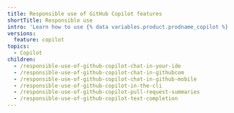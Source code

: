 ```yaml
---
title: Responsible use of GitHub Copilot features
shortTitle: Responsible use
intro: 'Learn how to use {% data variables.product.prodname_copilot %} features responsibly by understanding their purposes, capabilities, and limitations.'
versions:
  feature: copilot
topics:
  - Copilot
children:
  - /responsible-use-of-github-copilot-chat-in-your-ide
  - /responsible-use-of-github-copilot-chat-in-githubcom
  - /responsible-use-of-github-copilot-chat-in-github-mobile
  - /responsible-use-of-github-copilot-in-the-cli
  - /responsible-use-of-github-copilot-pull-request-summaries
  - /responsible-use-of-github-copilot-text-completion
---
```

